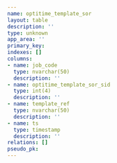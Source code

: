 ```yaml
---
name: optitime_template_sor
layout: table
description: ''
type: unknown
app_area: ''
primary_key: 
indexes: []
columns:
- name: job_code
  type: nvarchar(50)
  description: ''
- name: optitime_template_sor_sid
  type: int(4)
  description: ''
- name: template_ref
  type: nvarchar(50)
  description: ''
- name: ts
  type: timestamp
  description: ''
relations: []
pseudo_pk: 
---
```


